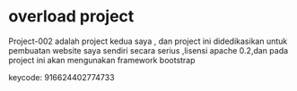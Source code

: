 # overload project 
Project-002 adalah project kedua saya ,
dan project ini didedikasikan untuk pembuatan website saya sendiri secara serius ,lisensi apache 0.2,dan pada project ini akan mengunakan framework bootstrap 

keycode: 916624402774733